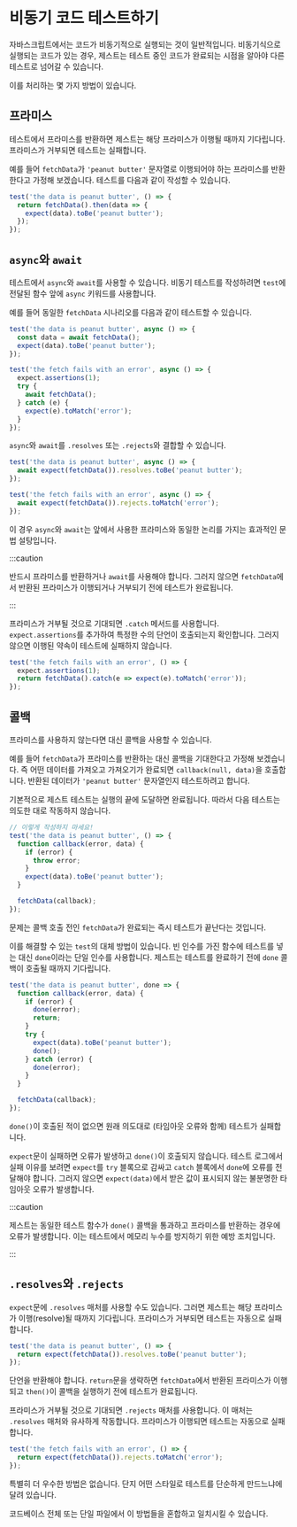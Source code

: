 # 비동기 코드 테스트하기

자바스크립트에서는 코드가 비동기적으로 실행되는 것이 일반적입니다. 비동기식으로 실행되는 코드가 있는 경우, 제스트는 테스트 중인 코드가 완료되는 시점을 알아야 다른 테스트로 넘어갈 수 있습니다.

이를 처리하는 몇 가지 방법이 있습니다.

## 프라미스

테스트에서 프라미스를 반환하면 제스트는 해당 프라미스가 이행될 때까지 기다립니다. 프라미스가 거부되면 테스트는 실패합니다.

예를 들어 `fetchData`가 `'peanut butter'` 문자열로 이행되어야 하는 프라미스를 반환한다고 가정해 보겠습니다. 테스트를 다음과 같이 작성할 수 있습니다.

```js
test('the data is peanut butter', () => {
  return fetchData().then(data => {
    expect(data).toBe('peanut butter');
  });
});
```

## `async`와 `await`

테스트에서 `async`와 `await`를 사용할 수 있습니다. 비동기 테스트를 작성하려면 `test`에 전달된 함수 앞에 `async` 키워드를 사용합니다.

예를 들어 동일한 `fetchData` 시나리오를 다음과 같이 테스트할 수 있습니다.

```js
test('the data is peanut butter', async () => {
  const data = await fetchData();
  expect(data).toBe('peanut butter');
});

test('the fetch fails with an error', async () => {
  expect.assertions(1);
  try {
    await fetchData();
  } catch (e) {
    expect(e).toMatch('error');
  }
});
```

`async`와 `await`를 `.resolves` 또는 `.rejects`와 결합할 수 있습니다.

```js
test('the data is peanut butter', async () => {
  await expect(fetchData()).resolves.toBe('peanut butter');
});

test('the fetch fails with an error', async () => {
  await expect(fetchData()).rejects.toMatch('error');
});
```

이 경우 `async`와 `await`는 앞에서 사용한 프라미스와 동일한 논리를 가지는 효과적인 문법 설탕입니다.

:::caution

반드시 프라미스를 반환하거나 `await`를 사용해야 합니다. 그러지 않으면 `fetchData`에서 반환된 프라미스가 이행되거나 거부되기 전에 테스트가 완료됩니다.

:::

프라미스가 거부될 것으로 기대되면 `.catch` 메서드를 사용합니다. `expect.assertions`를 추가하여 특정한 수의 단언이 호출되는지 확인합니다. 그러지 않으면 이행된 약속이 테스트에 실패하지 않습니다.

```js
test('the fetch fails with an error', () => {
  expect.assertions(1);
  return fetchData().catch(e => expect(e).toMatch('error'));
});
```

## 콜백

프라미스를 사용하지 않는다면 대신 콜백을 사용할 수 있습니다.

예를 들어 `fetchData`가 프라미스를 반환하는 대신 콜백을 기대한다고 가정해 보겠습니다. 즉 어떤 데이터를 가져오고 가져오기가 완료되면 `callback(null, data)`을 호출합니다. 반환된 데이터가 `'peanut butter'` 문자열인지 테스트하려고 합니다.

기본적으로 제스트 테스트는 실행의 끝에 도달하면 완료됩니다. 따라서 다음 테스트는 의도한 대로 작동하지 않습니다.

```js
// 이렇게 작성하지 마세요!
test('the data is peanut butter', () => {
  function callback(error, data) {
    if (error) {
      throw error;
    }
    expect(data).toBe('peanut butter');
  }

  fetchData(callback);
});
```

문제는 콜백 호출 전인 `fetchData`가 완료되는 즉시 테스트가 끝난다는 것입니다.

이를 해결할 수 있는 `test`의 대체 방법이 있습니다. 빈 인수를 가진 함수에 테스트를 넣는 대신 `done`이라는 단일 인수를 사용합니다. 제스트는 테스트를 완료하기 전에 `done` 콜백이 호출될 때까지 기다립니다.

```js
test('the data is peanut butter', done => {
  function callback(error, data) {
    if (error) {
      done(error);
      return;
    }
    try {
      expect(data).toBe('peanut butter');
      done();
    } catch (error) {
      done(error);
    }
  }

  fetchData(callback);
});
```

`done()`이 호출된 적이 없으면 원래 의도대로 (타임아웃 오류와 함께) 테스트가 실패합니다.

`expect`문이 실패하면 오류가 발생하고 `done()`이 호출되지 않습니다. 테스트 로그에서 실패 이유를 보려면 `expect`를 `try` 블록으로 감싸고 `catch` 블록에서 `done`에 오류를 전달해야 합니다. 그러지 않으면 `expect(data)`에서 받은 값이 표시되지 않는 불분명한 타임아웃 오류가 발생합니다.

:::caution

제스트는 동일한 테스트 함수가 `done()` 콜백을 통과하고 프라미스를 반환하는 경우에 오류가 발생합니다. 이는 테스트에서 메모리 누수를 방지하기 위한 예방 조치입니다.

:::

## `.resolves`와 `.rejects`

`expect`문에 `.resolves` 매처를 사용할 수도 있습니다. 그러면 제스트는 해당 프라미스가 이행(resolve)될 때까지 기다립니다. 프라미스가 거부되면 테스트는 자동으로 실패합니다.

```js
test('the data is peanut butter', () => {
  return expect(fetchData()).resolves.toBe('peanut butter');
});
```

단언을 반환해야 합니다. `return`문을 생략하면 `fetchData`에서 반환된 프라미스가 이행되고 `then()`이 콜백을 실행하기 전에 테스트가 완료됩니다.

프라미스가 거부될 것으로 기대되면 `.rejects` 매처를 사용합니다. 이 매처는 `.resolves` 매처와 유사하게 작동합니다. 프라미스가 이행되면 테스트는 자동으로 실패합니다.

```js
test('the fetch fails with an error', () => {
  return expect(fetchData()).rejects.toMatch('error');
});
```

특별히 더 우수한 방법은 없습니다. 단지 어떤 스타일로 테스트를 단순하게 만드느냐에 달려 있습니다.

코드베이스 전체 또는 단일 파일에서 이 방법들을 혼합하고 일치시킬 수 있습니다.
